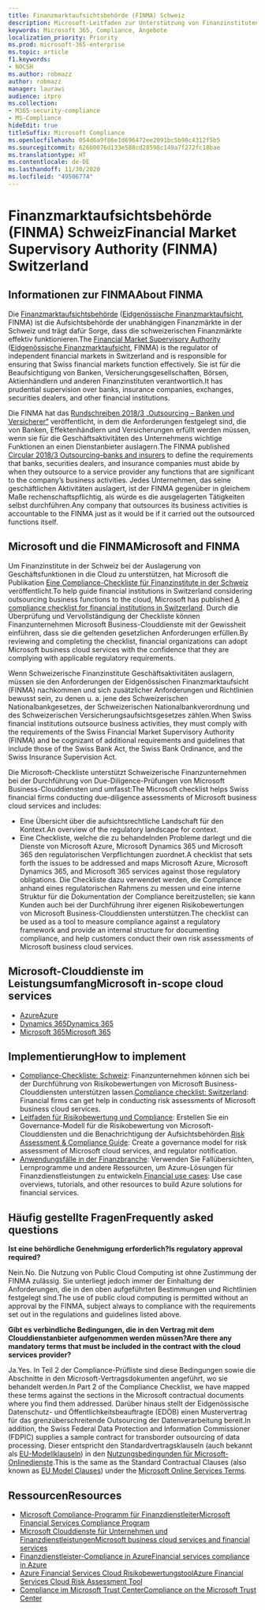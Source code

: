 ```yaml
---
title: Finanzmarktaufsichtsbehörde (FINMA) Schweiz
description: Microsoft-Leitfaden zur Unterstützung von Finanzinstituten in der Schweiz bei der Cloud-Einführung.
keywords: Microsoft 365, Compliance, Angebote
localization_priority: Priority
ms.prod: microsoft-365-enterprise
ms.topic: article
f1.keywords:
- NOCSH
ms.author: robmazz
author: robmazz
manager: laurawi
audience: itpro
ms.collection:
- M365-security-compliance
- MS-Compliance
hideEdit: true
titleSuffix: Microsoft Compliance
ms.openlocfilehash: 054d6a9f86e1d696472ee2091bc5b98c4312f5b5
ms.sourcegitcommit: 626b0076d133e588cd28598c149a7f272fc18bae
ms.translationtype: HT
ms.contentlocale: de-DE
ms.lasthandoff: 11/30/2020
ms.locfileid: "49506774"
---
```

# <a name="financial-market-supervisory-authority-finma-switzerland"></a><span data-ttu-id="b3188-104">Finanzmarktaufsichtsbehörde (FINMA) Schweiz</span><span class="sxs-lookup"><span data-stu-id="b3188-104">Financial Market Supervisory Authority (FINMA) Switzerland</span></span>

## <a name="about-finma"></a><span data-ttu-id="b3188-105">Informationen zur FINMA</span><span class="sxs-lookup"><span data-stu-id="b3188-105">About FINMA</span></span>

<span data-ttu-id="b3188-106">Die [Finanzmarktaufsichtsbehörde](https://www.finma.ch/en) ([Eidgenössische Finanzmarktaufsicht](https://www.finma.ch/de/), FINMA) ist die Aufsichtsbehörde der unabhängigen Finanzmärkte in der Schweiz und trägt dafür Sorge, dass die schweizerischen Finanzmärkte effektiv funktionieren.</span><span class="sxs-lookup"><span data-stu-id="b3188-106">The [Financial Market Supervisory Authority](https://www.finma.ch/en) ([Eidgenössische Finanzmarktaufsicht](https://www.finma.ch/de/), FINMA) is the regulator of independent financial markets in Switzerland and is responsible for ensuring that Swiss financial markets function effectively.</span></span> <span data-ttu-id="b3188-107">Sie ist für die Beaufsichtigung von Banken, Versicherungsgesellschaften, Börsen, Aktienhändlern und anderen Finanzinstituten verantwortlich.</span><span class="sxs-lookup"><span data-stu-id="b3188-107">It has prudential supervision over banks, insurance companies, exchanges, securities dealers, and other financial institutions.</span></span>

<span data-ttu-id="b3188-108">Die FINMA hat das [Rundschreiben 2018/3 „Outsourcing – Banken und Versicherer“](https://www.finma.ch/en/~/media/finma/dokumente/rundschreiben-archiv/2018/rs-18-03/finma-rs-2018-03---20170921.pdf?la=en) veröffentlicht, in dem die Anforderungen festgelegt sind, die von Banken, Effektenhändlern und Versicherungen erfüllt werden müssen, wenn sie für die Geschäftsaktivitäten des Unternehmens wichtige Funktionen an einen Dienstanbieter auslagern.</span><span class="sxs-lookup"><span data-stu-id="b3188-108">The FINMA published [Circular 2018/3 Outsourcing–banks and insurers](https://www.finma.ch/en/~/media/finma/dokumente/rundschreiben-archiv/2018/rs-18-03/finma-rs-2018-03---20170921.pdf?la=en) to define the requirements that banks, securities dealers, and insurance companies must abide by when they outsource to a service provider any functions that are significant to the company’s business activities.</span></span> <span data-ttu-id="b3188-109">Jedes Unternehmen, das seine geschäftlichen Aktivitäten auslagert, ist der FINMA gegenüber in gleichem Maße rechenschaftspflichtig, als würde es die ausgelagerten Tätigkeiten selbst durchführen.</span><span class="sxs-lookup"><span data-stu-id="b3188-109">Any company that outsources its business activities is accountable to the FINMA just as it would be if it carried out the outsourced functions itself.</span></span>

## <a name="microsoft-and-finma"></a><span data-ttu-id="b3188-110">Microsoft und die FINMA</span><span class="sxs-lookup"><span data-stu-id="b3188-110">Microsoft and FINMA</span></span>

<span data-ttu-id="b3188-111">Um Finanzinstitute in der Schweiz bei der Auslagerung von Geschäftsfunktionen in die Cloud zu unterstützen, hat Microsoft die Publikation [Eine Compliance-Checkliste für Finanzinstitute in der Schweiz](https://aka.ms/FinServ-Guide-Switzerland) veröffentlicht.</span><span class="sxs-lookup"><span data-stu-id="b3188-111">To help guide financial institutions in Switzerland considering outsourcing business functions to the cloud, Microsoft has published [A compliance checklist for financial institutions in Switzerland](https://aka.ms/FinServ-Guide-Switzerland).</span></span> <span data-ttu-id="b3188-112">Durch die Überprüfung und Vervollständigung der Checkliste können Finanzunternehmen Microsoft Business-Clouddienste mit der Gewissheit einführen, dass sie die geltenden gesetzlichen Anforderungen erfüllen.</span><span class="sxs-lookup"><span data-stu-id="b3188-112">By reviewing and completing the checklist, financial organizations can adopt Microsoft business cloud services with the confidence that they are complying with applicable regulatory requirements.</span></span>

<span data-ttu-id="b3188-113">Wenn Schweizerische Finanzinstitute Geschäftsaktivitäten auslagern, müssen sie den Anforderungen der Eidgenössischen Finanzmarktaufsicht (FINMA) nachkommen und sich zusätzlicher Anforderungen und Richtlinien bewusst sein, zu denen u. a. jene des Schweizerischen Nationalbankgesetzes, der Schweizerischen Nationalbankverordnung und des Schweizerischen Versicherungsaufsichtsgesetzes zählen.</span><span class="sxs-lookup"><span data-stu-id="b3188-113">When Swiss financial institutions outsource business activities, they must comply with the requirements of the Swiss Financial Market Supervisory Authority (FINMA) and be cognizant of additional requirements and guidelines that include those of the Swiss Bank Act, the Swiss Bank Ordinance, and the Swiss Insurance Supervision Act.</span></span>

<span data-ttu-id="b3188-114">Die Microsoft-Checkliste unterstützt Schweizerische Finanzunternehmen bei der Durchführung von Due-Diligence-Prüfungen von Microsoft Business-Clouddiensten und umfasst:</span><span class="sxs-lookup"><span data-stu-id="b3188-114">The Microsoft checklist helps Swiss financial firms conducting due-diligence assessments of Microsoft business cloud services and includes:</span></span>

- <span data-ttu-id="b3188-115">Eine Übersicht über die aufsichtsrechtliche Landschaft für den Kontext.</span><span class="sxs-lookup"><span data-stu-id="b3188-115">An overview of the regulatory landscape for context.</span></span>
- <span data-ttu-id="b3188-116">Eine Checkliste, welche die zu behandelnden Probleme darlegt und die Dienste von Microsoft Azure, Microsoft Dynamics 365 und Microsoft 365 den regulatorischen Verpflichtungen zuordnet.</span><span class="sxs-lookup"><span data-stu-id="b3188-116">A checklist that sets forth the issues to be addressed and maps Microsoft Azure, Microsoft Dynamics 365, and Microsoft 365 services against those regulatory obligations.</span></span> <span data-ttu-id="b3188-117">Die Checkliste dazu verwendet werden, die Compliance anhand eines regulatorischen Rahmens zu messen und eine interne Struktur für die Dokumentation der Compliance bereitzustellen; sie kann Kunden auch bei der Durchführung ihrer eigenen Risikobewertungen von Microsoft Business-Clouddiensten unterstützen.</span><span class="sxs-lookup"><span data-stu-id="b3188-117">The checklist can be used as a tool to measure compliance against a regulatory framework and provide an internal structure for documenting compliance, and help customers conduct their own risk assessments of Microsoft business cloud services.</span></span>

## <a name="microsoft-in-scope-cloud-services"></a><span data-ttu-id="b3188-118">Microsoft-Clouddienste im Leistungsumfang</span><span class="sxs-lookup"><span data-stu-id="b3188-118">Microsoft in-scope cloud services</span></span>

- [<span data-ttu-id="b3188-119">Azure</span><span class="sxs-lookup"><span data-stu-id="b3188-119">Azure</span></span>](https://aka.ms/AzureCompliance)
- [<span data-ttu-id="b3188-120">Dynamics 365</span><span class="sxs-lookup"><span data-stu-id="b3188-120">Dynamics 365</span></span>](https://aka.ms/d365-compliance-list)
- [<span data-ttu-id="b3188-121">Microsoft 365</span><span class="sxs-lookup"><span data-stu-id="b3188-121">Microsoft 365</span></span>](https://aka.ms/o365-compliance-framework)

## <a name="how-to-implement"></a><span data-ttu-id="b3188-122">Implementierung</span><span class="sxs-lookup"><span data-stu-id="b3188-122">How to implement</span></span>

- <span data-ttu-id="b3188-123">[Compliance-Checkliste: Schweiz](https://aka.ms/FinServ-Guide-Switzerland): Finanzunternehmen können sich bei der Durchführung von Risikobewertungen von Microsoft Business-Clouddiensten unterstützen lassen.</span><span class="sxs-lookup"><span data-stu-id="b3188-123">[Compliance checklist: Switzerland](https://aka.ms/FinServ-Guide-Switzerland): Financial firms can get help in conducting risk assessments of Microsoft business cloud services.</span></span>
- <span data-ttu-id="b3188-124">[Leitfaden für Risikobewertung und Compliance](https://aka.ms/RiskGovernanceGuide): Erstellen Sie ein Governance-Modell für die Risikobewertung von Microsoft-Clouddiensten und die Benachrichtigung der Aufsichtsbehörden.</span><span class="sxs-lookup"><span data-stu-id="b3188-124">[Risk Assessment & Compliance Guide](https://aka.ms/RiskGovernanceGuide): Create a governance model for risk assessment of Microsoft cloud services, and regulator notification.</span></span>
- <span data-ttu-id="b3188-125">[Anwendungsfälle in der Finanzbranche](https://docs.microsoft.com/azure/industry/financial/): Verwenden Sie Fallübersichten, Lernprogramme und andere Ressourcen, um Azure-Lösungen für Finanzdienstleistungen zu entwickeln.</span><span class="sxs-lookup"><span data-stu-id="b3188-125">[Financial use cases](https://docs.microsoft.com/azure/industry/financial/): Use case overviews, tutorials, and other resources to build Azure solutions for financial services.</span></span>

## <a name="frequently-asked-questions"></a><span data-ttu-id="b3188-126">Häufig gestellte Fragen</span><span class="sxs-lookup"><span data-stu-id="b3188-126">Frequently asked questions</span></span>

<span data-ttu-id="b3188-127">**Ist eine behördliche Genehmigung erforderlich?**</span><span class="sxs-lookup"><span data-stu-id="b3188-127">**Is regulatory approval required?**</span></span>

<span data-ttu-id="b3188-128">Nein.</span><span class="sxs-lookup"><span data-stu-id="b3188-128">No.</span></span> <span data-ttu-id="b3188-129">Die Nutzung von Public Cloud Computing ist ohne Zustimmung der FINMA zulässig. Sie unterliegt jedoch immer der Einhaltung der Anforderungen, die in den oben aufgeführten Bestimmungen und Richtlinien festgelegt sind.</span><span class="sxs-lookup"><span data-stu-id="b3188-129">The use of public cloud computing is permitted without an approval by the FINMA, subject always to compliance with the requirements set out in the regulations and guidelines listed above.</span></span>

<span data-ttu-id="b3188-130">**Gibt es verbindliche Bedingungen, die in den Vertrag mit dem Clouddienstanbieter aufgenommen werden müssen?**</span><span class="sxs-lookup"><span data-stu-id="b3188-130">**Are there any mandatory terms that must be included in the contract with the cloud services provider?**</span></span>

<span data-ttu-id="b3188-131">Ja.</span><span class="sxs-lookup"><span data-stu-id="b3188-131">Yes.</span></span> <span data-ttu-id="b3188-132">In Teil 2 der Compliance-Prüfliste sind diese Bedingungen sowie die Abschnitte in den Microsoft-Vertragsdokumenten angeführt, wo sie behandelt werden.</span><span class="sxs-lookup"><span data-stu-id="b3188-132">In Part 2 of the Compliance Checklist, we have mapped these terms against the sections in the Microsoft contractual documents where you find them addressed.</span></span> <span data-ttu-id="b3188-133">Darüber hinaus stellt der Eidgenössische Datenschutz- und Öffentlichkeitsbeauftragte (EDÖB) einen Mustervertrag für das grenzüberschreitende Outsourcing der Datenverarbeitung bereit.</span><span class="sxs-lookup"><span data-stu-id="b3188-133">In addition, the Swiss Federal Data Protection and Information Commissioner (FDPIC) supplies a sample contract for transborder outsourcing of data processing.</span></span> <span data-ttu-id="b3188-134">Dieser entspricht den Standardvertragsklauseln (auch bekannt als [EU-Modellklauseln](offering-EU-Model-Clauses.md)) in den [Nutzungsbedingunden für Microsoft-Onlinedienste](https://aka.ms/Online-Services-Terms).</span><span class="sxs-lookup"><span data-stu-id="b3188-134">This is the same as the Standard Contractual Clauses (also known as [EU Model Clauses](offering-EU-Model-Clauses.md)) under the [Microsoft Online Services Terms](https://aka.ms/Online-Services-Terms).</span></span>

## <a name="resources"></a><span data-ttu-id="b3188-135">Ressourcen</span><span class="sxs-lookup"><span data-stu-id="b3188-135">Resources</span></span>

- [<span data-ttu-id="b3188-136">Microsoft Compliance-Programm für Finanzdienstleiter</span><span class="sxs-lookup"><span data-stu-id="b3188-136">Microsoft Financial Services Compliance Program</span></span>](https://aka.ms/FSCP-Print)
- [<span data-ttu-id="b3188-137">Microsoft Clouddienste für Unternehmen und Finanzdienstleistungen</span><span class="sxs-lookup"><span data-stu-id="b3188-137">Microsoft business cloud services and financial services</span></span>](https://servicetrust.microsoft.com/viewpage/financialservicesoverview)
- [<span data-ttu-id="b3188-138">Finanzdienstleister-Compliance in Azure</span><span class="sxs-lookup"><span data-stu-id="b3188-138">Financial services compliance in Azure</span></span>](https://azure.microsoft.com/resources/videos/azurecon-2015-financial-services-compliance-in-azure/)
- [<span data-ttu-id="b3188-139">Azure Financial Services Cloud Risikobewertungstool</span><span class="sxs-lookup"><span data-stu-id="b3188-139">Azure Financial Services Cloud Risk Assessment Tool</span></span>](https://aka.ms/FFIEC-CSDT)
- [<span data-ttu-id="b3188-140">Compliance im Microsoft Trust Center</span><span class="sxs-lookup"><span data-stu-id="b3188-140">Compliance on the Microsoft Trust Center</span></span>](https://www.microsoft.com/trust-center/compliance/compliance-overview)
